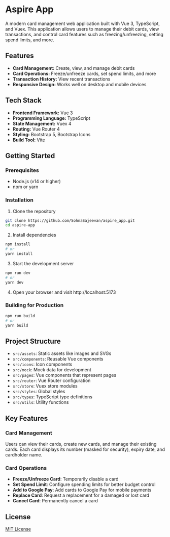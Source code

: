 # Aspire App

A modern card management web application built with Vue 3, TypeScript, and Vuex. This application allows users to manage their debit cards, view transactions, and control card features such as freezing/unfreezing, setting spend limits, and more.

## Features

- **Card Management:** Create, view, and manage debit cards
- **Card Operations:** Freeze/unfreeze cards, set spend limits, and more
- **Transaction History:** View recent transactions
- **Responsive Design:** Works well on desktop and mobile devices

## Tech Stack

- **Frontend Framework:** Vue 3
- **Programming Language:** TypeScript
- **State Management:** Vuex 4
- **Routing:** Vue Router 4
- **Styling:** Bootstrap 5, Bootstrap Icons
- **Build Tool:** Vite

## Getting Started

### Prerequisites

- Node.js (v14 or higher)
- npm or yarn

### Installation

1. Clone the repository
```bash
git clone https://github.com/SohnaSajeevan/aspire_app.git
cd aspire-app
```

2. Install dependencies
```bash
npm install
# or
yarn install
```

3. Start the development server
```bash
npm run dev
# or
yarn dev
```

4. Open your browser and visit http://localhost:5173

### Building for Production

```bash
npm run build
# or
yarn build
```

## Project Structure

- `src/assets`: Static assets like images and SVGs
- `src/components`: Reusable Vue components
- `src/icons`: Icon components
- `src/mock`: Mock data for development
- `src/pages`: Vue components that represent pages
- `src/router`: Vue Router configuration
- `src/store`: Vuex store modules
- `src/styles`: Global styles
- `src/types`: TypeScript type definitions
- `src/utils`: Utility functions

## Key Features

### Card Management
Users can view their cards, create new cards, and manage their existing cards. Each card displays its number (masked for security), expiry date, and cardholder name.

### Card Operations
- **Freeze/Unfreeze Card**: Temporarily disable a card
- **Set Spend Limit**: Configure spending limits for better budget control
- **Add to Google Pay**: Add cards to Google Pay for mobile payments
- **Replace Card**: Request a replacement for a damaged or lost card
- **Cancel Card**: Permanently cancel a card

## License

[MIT License](LICENSE)
